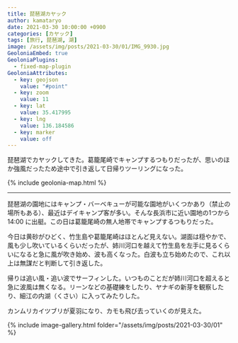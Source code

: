 ```yaml
---
title: 琵琶湖カヤック
author: kamataryo
date: 2021-03-30 10:00:00 +0900
categories: [カヤック]
tags: [旅行, 琵琶湖, 湖]
image: /assets/img/posts/2021-03-30/01/IMG_9930.jpg
GeoloniaEmbed: true
GeoloniaPlugins:
  - fixed-map-plugin
GeoloniaAttributes:
  - key: geojson
    value: "#point"
  - key: zoom
    value: 11
  - key: lat
    value: 35.417995
  - key: lng
    value: 136.184586
  - key: marker
    value: off
---
```


<script id="point" type="json">
{
  "type": "FeatureCollection",
  "features": [
    {
      "properties": { "title": "葛籠尾崎(つづらおさき)" },
      "geometry": {
        "type": "point",
        "coordinates": [136.146998, 35.446040]
      }
    },
    {
      "properties": { "title": "竹生島" },
      "geometry": {
        "type": "point",
        "coordinates": [136.143394, 35.422367]
      }
    },
    {
      "properties": { "title": "姉川河口" },
      "geometry": {
        "type": "point",
        "coordinates": [136.215792, 35.388263]
      }
    },
    {
      "properties": { "title": "細江内湖" },
      "geometry": {
        "type": "point",
        "coordinates": [136.242651, 35.387596]
      }
    }
  ]
}
</script>

琵琶湖でカヤックしてきた。葛籠尾崎でキャンプするつもりだったが、思いのほか強風だったため途中で引き返して日帰りツーリングになった。

{% include geolonia-map.html %}

---

琵琶湖の園地にはキャンプ・バーベキューが可能な園地がいくつかあり（禁止の場所もある）、最近はデイキャンプ客が多い。そんな長浜市に近い園地の1つから 14:00 に出艇。この日は葛籠尾崎の無人地帯でキャンプするつもりだった。

今日は黄砂がひどく、竹生島や葛籠尾崎はほとんど見えない。湖面は穏やかで、風も少し吹いているくらいだったが、姉川河口を越えて竹生島を左手に見るくらいになると急に風が吹き始め、波も高くなった。白波も立ち始めたので、これ以上は無謀だと判断して引き返した。

帰りは追い風・追い波でサーフィンした。いつものことだが姉川河口を超えると急に波風は無くなる。リーンなどの基礎練をしたり、ヤナギの新芽を観察したり、細江の内湖（くさい）に入ってみたりした。

カンムリカイツブリが夏羽になり、カモも飛び去っていくのが見えた。

{% include image-gallery.html folder="/assets/img/posts/2021-03-30/01" %}

